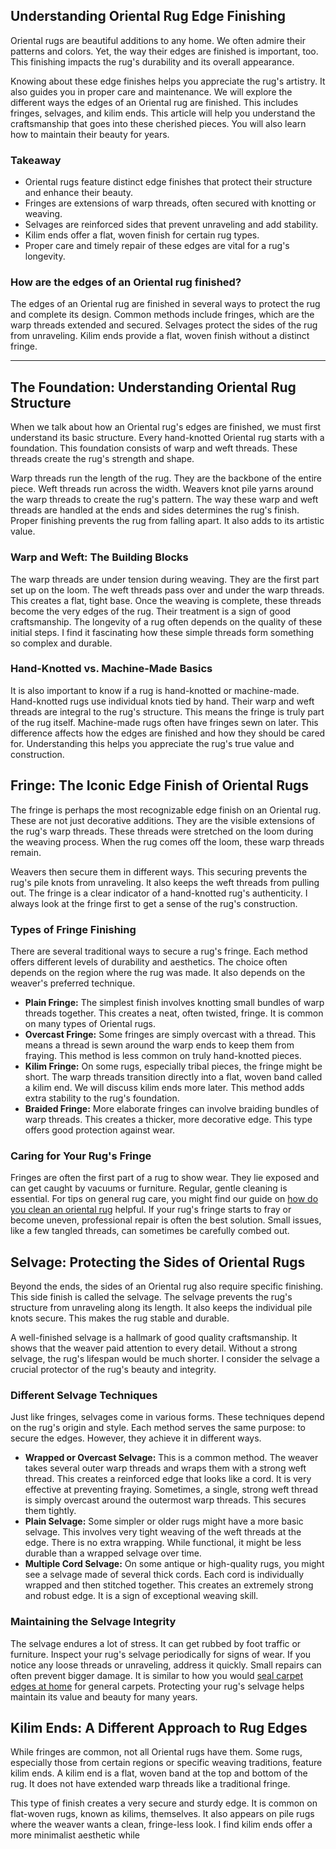 ## Understanding Oriental Rug Edge Finishing

Oriental rugs are beautiful additions to any home. We often admire their patterns and colors. Yet, the way their edges are finished is important, too. This finishing impacts the rug's durability and its overall appearance.

Knowing about these edge finishes helps you appreciate the rug's artistry. It also guides you in proper care and maintenance. We will explore the different ways the edges of an Oriental rug are finished. This includes fringes, selvages, and kilim ends. This article will help you understand the craftsmanship that goes into these cherished pieces. You will also learn how to maintain their beauty for years.

### Takeaway

*   Oriental rugs feature distinct edge finishes that protect their structure and enhance their beauty.
*   Fringes are extensions of warp threads, often secured with knotting or weaving.
*   Selvages are reinforced sides that prevent unraveling and add stability.
*   Kilim ends offer a flat, woven finish for certain rug types.
*   Proper care and timely repair of these edges are vital for a rug's longevity.

### How are the edges of an Oriental rug finished?

The edges of an Oriental rug are finished in several ways to protect the rug and complete its design. Common methods include fringes, which are the warp threads extended and secured. Selvages protect the sides of the rug from unraveling. Kilim ends provide a flat, woven finish without a distinct fringe.

***

## The Foundation: Understanding Oriental Rug Structure

When we talk about how an Oriental rug's edges are finished, we must first understand its basic structure. Every hand-knotted Oriental rug starts with a foundation. This foundation consists of warp and weft threads. These threads create the rug's strength and shape.

Warp threads run the length of the rug. They are the backbone of the entire piece. Weft threads run across the width. Weavers knot pile yarns around the warp threads to create the rug's pattern. The way these warp and weft threads are handled at the ends and sides determines the rug's finish. Proper finishing prevents the rug from falling apart. It also adds to its artistic value.

### Warp and Weft: The Building Blocks

The warp threads are under tension during weaving. They are the first part set up on the loom. The weft threads pass over and under the warp threads. This creates a flat, tight base. Once the weaving is complete, these threads become the very edges of the rug. Their treatment is a sign of good craftsmanship. The longevity of a rug often depends on the quality of these initial steps. I find it fascinating how these simple threads form something so complex and durable.

### Hand-Knotted vs. Machine-Made Basics

It is also important to know if a rug is hand-knotted or machine-made. Hand-knotted rugs use individual knots tied by hand. Their warp and weft threads are integral to the rug's structure. This means the fringe is truly part of the rug itself. Machine-made rugs often have fringes sewn on later. This difference affects how the edges are finished and how they should be cared for. Understanding this helps you appreciate the rug's true value and construction.

## Fringe: The Iconic Edge Finish of Oriental Rugs

The fringe is perhaps the most recognizable edge finish on an Oriental rug. These are not just decorative additions. They are the visible extensions of the rug's warp threads. These threads were stretched on the loom during the weaving process. When the rug comes off the loom, these warp threads remain.

Weavers then secure them in different ways. This securing prevents the rug's pile knots from unraveling. It also keeps the weft threads from pulling out. The fringe is a clear indicator of a hand-knotted rug's authenticity. I always look at the fringe first to get a sense of the rug's construction.

### Types of Fringe Finishing

There are several traditional ways to secure a rug's fringe. Each method offers different levels of durability and aesthetics. The choice often depends on the region where the rug was made. It also depends on the weaver's preferred technique.

*   **Plain Fringe:** The simplest finish involves knotting small bundles of warp threads together. This creates a neat, often twisted, fringe. It is common on many types of Oriental rugs.
*   **Overcast Fringe:** Some fringes are simply overcast with a thread. This means a thread is sewn around the warp ends to keep them from fraying. This method is less common on truly hand-knotted pieces.
*   **Kilim Fringe:** On some rugs, especially tribal pieces, the fringe might be short. The warp threads transition directly into a flat, woven band called a kilim end. We will discuss kilim ends more later. This method adds extra stability to the rug's foundation.
*   **Braided Fringe:** More elaborate fringes can involve braiding bundles of warp threads. This creates a thicker, more decorative edge. This type offers good protection against wear.

### Caring for Your Rug's Fringe

Fringes are often the first part of a rug to show wear. They lie exposed and can get caught by vacuums or furniture. Regular, gentle cleaning is essential. For tips on general rug care, you might find our guide on [how do you clean an oriental rug](https://homeessentialsguide.com/how-do-you-clean-an-oriental-rug) helpful. If your rug's fringe starts to fray or become uneven, professional repair is often the best solution. Small issues, like a few tangled threads, can sometimes be carefully combed out.

## Selvage: Protecting the Sides of Oriental Rugs

Beyond the ends, the sides of an Oriental rug also require specific finishing. This side finish is called the selvage. The selvage prevents the rug's structure from unraveling along its length. It also keeps the individual pile knots secure. This makes the rug stable and durable.

A well-finished selvage is a hallmark of good quality craftsmanship. It shows that the weaver paid attention to every detail. Without a strong selvage, the rug's lifespan would be much shorter. I consider the selvage a crucial protector of the rug's beauty and integrity.

### Different Selvage Techniques

Just like fringes, selvages come in various forms. These techniques depend on the rug's origin and style. Each method serves the same purpose: to secure the edges. However, they achieve it in different ways.

*   **Wrapped or Overcast Selvage:** This is a common method. The weaver takes several outer warp threads and wraps them with a strong weft thread. This creates a reinforced edge that looks like a cord. It is very effective at preventing fraying. Sometimes, a single, strong weft thread is simply overcast around the outermost warp threads. This secures them tightly.
*   **Plain Selvage:** Some simpler or older rugs might have a more basic selvage. This involves very tight weaving of the weft threads at the edge. There is no extra wrapping. While functional, it might be less durable than a wrapped selvage over time.
*   **Multiple Cord Selvage:** On some antique or high-quality rugs, you might see a selvage made of several thick cords. Each cord is individually wrapped and then stitched together. This creates an extremely strong and robust edge. It is a sign of exceptional weaving skill.

### Maintaining the Selvage Integrity

The selvage endures a lot of stress. It can get rubbed by foot traffic or furniture. Inspect your rug's selvage periodically for signs of wear. If you notice any loose threads or unraveling, address it quickly. Small repairs can often prevent bigger damage. It is similar to how you would [seal carpet edges at home](https://homeessentialsguide.com/how-to-seal-carpet-edges-at-home) for general carpets. Protecting your rug's selvage helps maintain its value and beauty for many years.

## Kilim Ends: A Different Approach to Rug Edges

While fringes are common, not all Oriental rugs have them. Some rugs, especially those from certain regions or specific weaving traditions, feature kilim ends. A kilim end is a flat, woven band at the top and bottom of the rug. It does not have extended warp threads like a traditional fringe.

This type of finish creates a very secure and sturdy edge. It is common on flat-woven rugs, known as kilims, themselves. It also appears on pile rugs where the weaver wants a clean, fringe-less look. I find kilim ends offer a more minimalist aesthetic while